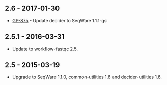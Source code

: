 ## 2.6 - 2017-01-30
- [GP-875](https://jira.oicr.on.ca/browse/GP-875) - Update decider to SeqWare 1.1.1-gsi
## 2.5.1 - 2016-03-31
- Update to workflow-fastqc 2.5.
## 2.5 - 2015-03-19
- Upgrade to SeqWare 1.1.0, common-utilities 1.6 and decider-utilities 1.6.
